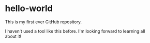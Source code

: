 # hello-world

This is my first ever GitHub repository.

I haven't used a tool like this before. I'm looking forward to learning all about it!
